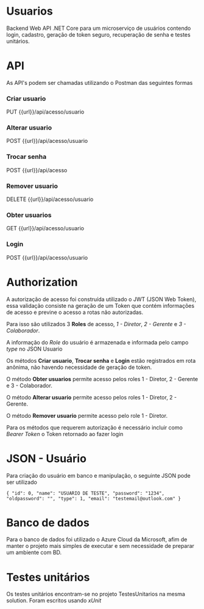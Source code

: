# Usuarios
Backend Web API .NET Core para um microserviço de usuários contendo login, cadastro, geração de token seguro, recuperação de senha e testes unitários.

# API
As API's podem ser chamadas utilizando o Postman das seguintes formas

### **Criar usuario**
PUT {{url}}/api/acesso/usuario

### **Alterar usuario**
POST {{url}}/api/acesso/usuario

### **Trocar senha**
POST {{url}}/api/acesso

### **Remover usuario**
DELETE {{url}}/api/acesso/usuario

### **Obter usuarios**
GET {{url}}/api/acesso/usuario

### **Login**
POST {{url}}/api/acesso/usuario

# Authorization
A autorização de acesso foi construída utilizado o JWT (JSON Web Token), essa validação consiste na geração de um Token que contém informações de acesso e previne o acesso a rotas não autorizadas.

Para isso são utilizados 3 **Roles** de acesso, *1 - Diretor*, *2 - Gerente* e *3 - Colaborador*.

A informação do *Role* do usuário é armazenada e informada pelo campo *type* no JSON Usuario

Os métodos **Criar usuario**, **Trocar senha** e **Login** estão registrados em rota anônima, não havendo necessidade de geração de token.

O método **Obter usuarios** permite acesso pelos roles 1 - Diretor, 2 - Gerente e 3 - Colaborador.

O método **Alterar usuario** permite acesso pelos roles 1 - Diretor, 2 - Gerente.

O método **Remover usuario** permite acesso pelo role 1 - Diretor.

Para os métodos que requerem autorização é necessário incluir como *Bearer Token* o Token retornado ao fazer login

# JSON - Usuário
Para criação do usuário em banco e manipulação, o seguinte JSON pode ser utilizado

`{
  "id": 0,
  "name": "USUARIO DE TESTE",
  "password": "1234",
  "oldpassword": "",
  "type": 1,
  "email": "testemail@outlook.com"
}`

# Banco de dados
Para o banco de dados foi utilizado o Azure Cloud da Microsoft, afim de manter o projeto mais simples de executar e sem necessidade de preparar um ambiente com BD.

# Testes unitários
Os testes unitários encontram-se no projeto TestesUnitarios na mesma solution. Foram escritos usando *xUnit*

